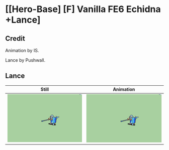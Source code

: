 # [\[Hero-Base\] \[F\] Vanilla FE6 Echidna +Lance]

## Credit

Animation by IS.

Lance by Pushwall.

## Lance

| Still | Animation |
| :---: | :-------: |
| ![Lance still](./Lance_000.png) | ![Lance animation](./Lance.gif) |
